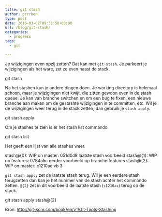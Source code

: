 ```yaml
---
title: git stash
author: grrrben
type: post
date: 2016-03-02T09:31:58+00:00
url: /blog/git-stash/
categories:
  - progress
tags:
  - git

---
```

Je wijzigingen even opzij zetten? Dat kan met `git stash`. Je parkeert je wijzigingen als het ware, zet ze even naast de stack.<!--more-->

git stash

Na het stashen kun je andere dingen doen. Je working directory is helemaal schoon, maar je wijzigingen niet kwijt, die zitten gewoon even in de stash queue. Je kan van branche switchen en om een bug te fixen, een nieuwe branche aan maken om de gestashte wijzigingen in te committen, etc. Wil je de wijzigingen weer terug in de stack zetten, dan gebruik je `stash apply`.

git stash apply

Om je stashes te zien is er het stash list commando.

git stash list

Het geeft een lijst van alle stashes weer.

stash@{0}: WIP on master: 051d0d8 laatste stash voorbeeld
stash@{1}: WIP on features: 0784a5c eerder voorbeeld op branche features
stash@{2}: WIP on master: c1210ac vb 3

`git stash apply` zet de laatste stash terug. Wil je een eerdere stash terugzetten dan kan je het nummer van de stash achter het commando zetten. `@{2}` zet in dit voorbeeld de laatste stash (`c1210ac`) terug op de stack.

git stash apply stash@{2}

Bron: <http://git-scm.com/book/en/v1/Git-Tools-Stashing>